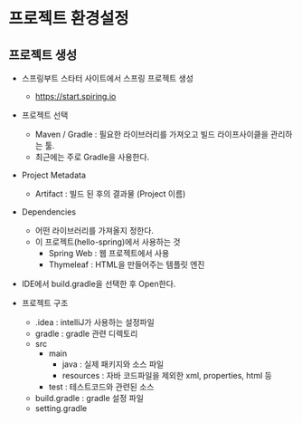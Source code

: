 # 프로젝트 환경설정
## 프로젝트 생성
* 스프링부트 스타터 사이트에서 스프링 프로젝트 생성
  * https://start.spiring.io
* 프로젝트 선택 
  * Maven / Gradle : 필요한 라이브러리를 가져오고 빌드 라이프사이클을 관리하는 툴. 
  * 최근에는 주로 Gradle을 사용한다.
* Project Metadata
  * Artifact : 빌드 된 후의 결과물 (Project 이름)
* Dependencies
  * 어떤 라이브러리를 가져올지 정한다.
  * 이 프로젝트(hello-spring)에서 사용하는 것
    * Spring Web : 웹 프로젝트에서 사용
    * Thymeleaf : HTML을 만들어주는 템플릿 엔진 

* IDE에서 build.gradle을 선택한 후 Open한다.
* 프로젝트 구조
  * .idea : intelliJ가 사용하는 설정파일
  * gradle : gradle 관련 디렉토리
  * src 
    * main 
      *  java : 실제 패키지와 소스 파일
      *  resources : 자바 코드파일을 제외한 xml, properties, html 등
    * test : 테스트코드와 관련된 소스
  * build.gradle : gradle 설정 파일
  * setting.gradle
